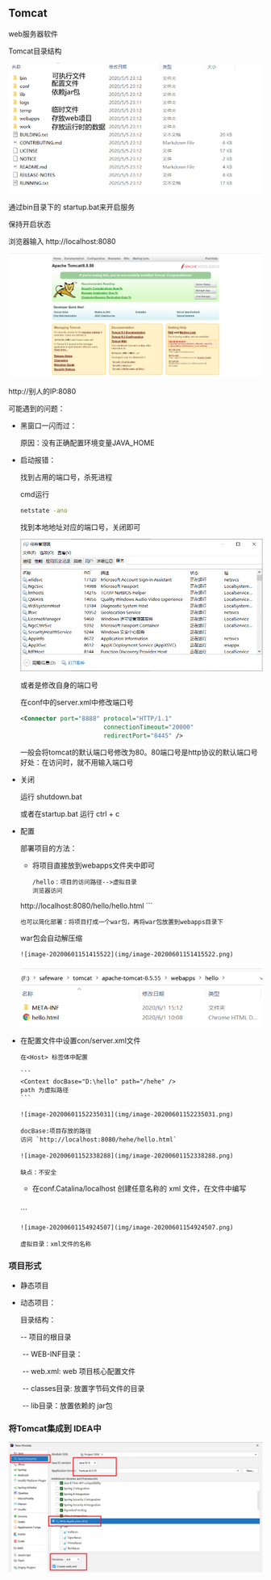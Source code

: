 ## Tomcat

web服务器软件

Tomcat目录结构

![image-20200530095501557](img/image-20200530095501557.png)

通过bin目录下的 startup.bat来开启服务

保持开启状态

浏览器输入 http://localhost:8080

![image-20200530101709252](img/image-20200530101709252.png)

http://别人的IP:8080

可能遇到的问题：

*   黑窗口一闪而过：

    原因：没有正确配置环境变量JAVA_HOME

*   启动报错：

    找到占用的端口号，杀死进程

    cmd运行

    ```cmd
    netstate -ano
    ```

    找到本地地址对应的端口号，关闭即可

    ![image-20200530102406872](img/image-20200530102406872.png)

    

    或者是修改自身的端口号

    在conf中的server.xml中修改端口号

    ```xml
    <Connector port="8888" protocol="HTTP/1.1"
    		               connectionTimeout="20000"
    		               redirectPort="8445" />
    ```

    一般会将tomcat的默认端口号修改为80。80端口号是http协议的默认端口号
    好处：在访问时，就不用输入端口号

*   关闭

    运行 shutdown.bat

    或者在startup.bat   运行 ctrl + c

*   配置

    部署项目的方法：

    *   将项目直接放到webapps文件夹中即可

        ```
        /hello：项目的访问路径-->虚拟目录
        浏览器访问
    http://localhost:8080/hello/hello.html
        ```

        也可以简化部署：将项目打成一个war包，再将war包放置到webapps目录下
    war包会自动解压缩
    
        ![image-20200601151415522](img/image-20200601151415522.png)
    
    ![image-20200601151621637](img/image-20200601151621637.png)
    
    
    
*   在配置文件中设置con/server.xml文件
    
        在<Host> 标签体中配置
    
        ```
        <Context docBase="D:\hello" path="/hehe" />
        path 为虚拟路径
        ```
    
        ![image-20200601152235031](img/image-20200601152235031.png)
    
        docBase:项目存放的路径
        访问 `http://localhost:8080/hehe/hello.html`
    
        ![image-20200601152338288](img/image-20200601152338288.png)
    
        缺点：不安全
    
    
    
    * 在conf.Catalina/localhost 创建任意名称的 xml 文件，在文件中编写
    
        ```
    <Context docBase="F:\safeware\tomcat\apache-tomcat-8.5.55\webapps\hehe" />
        ```
        
        ![image-20200601154924507](img/image-20200601154924507.png)
        
        虚拟目录：xml文件的名称

### 项目形式

*   静态项目

*   动态项目：

    目录结构：

    -- 项目的根目录

    ​	-- WEB-INF目录：

    ​		-- web.xml: web 项目核心配置文件

    ​		-- classes目录: 放置字节码文件的目录

    ​		-- lib目录：放置依赖的 jar包

### 将Tomcat集成到 IDEA中



![image-20200531131337507](img/image-20200531131337507.png)

